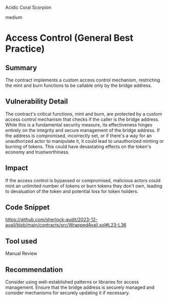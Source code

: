Acidic Coral Scorpion

medium

# Access Control (General Best Practice)

## Summary
The contract implements a custom access control mechanism, restricting the mint and burn functions to be callable only by the bridge address.

## Vulnerability Detail
The contract's critical functions, mint and burn, are protected by a custom access control mechanism that checks if the caller is the bridge address. While this is a fundamental security measure, its effectiveness hinges entirely on the integrity and secure management of the bridge address. If the address is compromised, incorrectly set, or if there's a way for an unauthorized actor to manipulate it, it could lead to unauthorized minting or burning of tokens. This could have devastating effects on the token's economy and trustworthiness.

## Impact
If the access control is bypassed or compromised, malicious actors could mint an unlimited number of tokens or burn tokens they don't own, leading to devaluation of the token and potential loss for token holders.

## Code Snippet
https://github.com/sherlock-audit/2023-12-avail/blob/main/contracts/src/WrappedAvail.sol#L23-L36

## Tool used

Manual Review

## Recommendation
Consider using well-established patterns or libraries for access management. Ensure that the bridge address is securely managed and consider mechanisms for securely updating it if necessary.